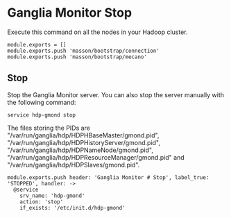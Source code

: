 
# Ganglia Monitor Stop

Execute this command on all the nodes in your Hadoop cluster.

    module.exports = []
    module.exports.push 'masson/bootstrap/connection'
    module.exports.push 'masson/bootstrap/mecano'

## Stop

Stop the Ganglia Monitor server. You can also stop the server manually with
the following command:

```
service hdp-gmond stop
```

The files storing the PIDs are "/var/run/ganglia/hdp/HDPHBaseMaster/gmond.pid",
"/var/run/ganglia/hdp/HDPHistoryServer/gmond.pid",  "/var/run/ganglia/hdp/HDPNameNode/gmond.pid",
"/var/run/ganglia/hdp/HDPResourceManager/gmond.pid" and "/var/run/ganglia/hdp/HDPSlaves/gmond.pid".

    module.exports.push header: 'Ganglia Monitor # Stop', label_true: 'STOPPED', handler: ->
      @service
        srv_name: 'hdp-gmond'
        action: 'stop'
        if_exists: '/etc/init.d/hdp-gmond'
